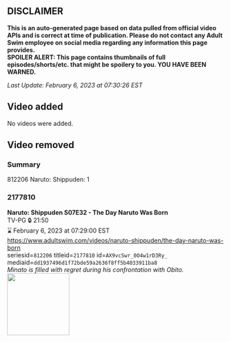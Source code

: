 ## DISCLAIMER
**This is an auto-generated page based on data pulled from official video APIs and is correct at time of publication. Please do not contact any Adult Swim employee on social media regarding any information this page provides.**  
**SPOILER ALERT: This page contains thumbnails of full episodes/shorts/etc. that might be spoilery to you. YOU HAVE BEEN WARNED.**  

_Last Update: February 6, 2023 at 07:30:26 EST_
## Video added
No videos were added.  
## Video removed
### Summary
812206 Naruto: Shippuden: 1  
### 2177810
**Naruto: Shippuden S07E32 - The Day Naruto Was Born**  
TV-PG 🔒 21:50  
⌛ February 6, 2023 at 07:29:00 EST  
https://www.adultswim.com/videos/naruto-shippuden/the-day-naruto-was-born  
seriesid=`812206` titleid=`2177810` id=`AX9vcSwr_0O4w1rD3Ry_` mediaid=`dd1937496d1f72bde59a2636f8ff5b4033911ba8`  
_Minato is filled with regret during his confrontation with Obito._  
<a href="https://media.cdn.adultswim.com/uploads/20220309/thumbnails/2_2239119119-NarutoShippuden_380_TheDayNarutoWasBorn.png"><img src="https://media.cdn.adultswim.com/uploads/20220309/thumbnails/2_2239119119-NarutoShippuden_380_TheDayNarutoWasBorn.png" height="144px" /></a>
